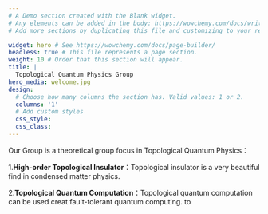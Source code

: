 ```yaml
---
# A Demo section created with the Blank widget.
# Any elements can be added in the body: https://wowchemy.com/docs/writing-markdown-latex/
# Add more sections by duplicating this file and customizing to your requirements.

widget: hero # See https://wowchemy.com/docs/page-builder/
headless: true # This file represents a page section.
weight: 10 # Order that this section will appear.
title: |
  Topological Quantum Physics Group
hero_media: welcome.jpg
design:
  # Choose how many columns the section has. Valid values: 1 or 2.
  columns: '1'
  # Add custom styles
  css_style:
  css_class:
---
```


Our Group is a theoretical group focus in Topological Quantum Physics： 
    
1.**High-order Topological Insulator**：Topological insulator is a very beautiful find in condensed matter physics.

2.**Topological Quantum Computation**：Topological quantum computation can be used creat fault-tolerant quantum computing. to 
